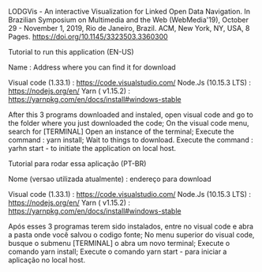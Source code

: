 LODGVis - An interactive Visualization for Linked Open Data Navigation. In Brazilian Symposium on Multimedia and the Web (WebMedia'19), October 29 - November 1, 2019, Rio de Janeiro, Brazil. ACM, New York, NY, USA, 8 Pages. https://doi.org/10.1145/3323503.3360300

Tutorial to run this application (EN-US)

Name : Address where you can find it for download

Visual code (1.33.1) : https://code.visualstudio.com/ 
Node.Js (10.15.3 LTS) : https://nodejs.org/en/ 
Yarn ( v1.15.2) : https://yarnpkg.com/en/docs/install#windows-stable

After this 3 programs downloaded and instaled, open visual code and go to the folder where you just downloaded the code;
On the visual code menu, search for [TERMINAL] Open an instance of the terminal;
Execute the command : yarn install;
Wait to things to download.
Execute the command : yarhn start - to initiate the application on local host.


Tutorial para rodar essa aplicação (PT-BR)

Nome (versao utilizada atualmente) : endereço para download

Visual code (1.33.1) : https://code.visualstudio.com/ 
Node.Js (10.15.3 LTS) : https://nodejs.org/en/ 
Yarn ( v1.15.2) : https://yarnpkg.com/en/docs/install#windows-stable

Após esses 3 programas terem sido instalados, entre no visual code e abra a pasta onde você salvou o codigo fonte;
No menu superior do visual code, busque o submenu [TERMINAL] o abra um novo terminal;
Execute o comando yarn install;
Execute o comando yarn start - para iniciar a aplicação no local host.
